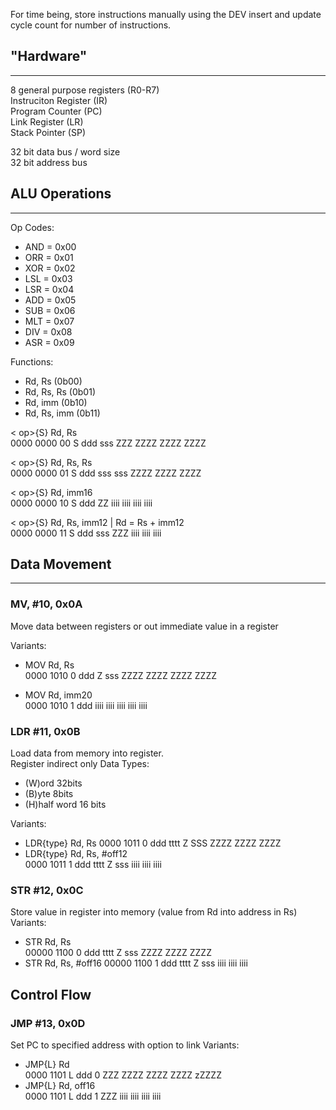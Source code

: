 For time being, store instructions manually using the DEV insert and update cycle count for number of instructions.

##  "Hardware"
___
8 general purpose registers (R0-R7)  
Instruciton Register (IR)  
Program Counter (PC)  
Link Register (LR)   
Stack Pointer (SP)

32 bit data bus / word size  
32 bit address bus


## ALU Operations
___
Op Codes:
* AND = 0x00
* ORR = 0x01
* XOR = 0x02
* LSL = 0x03
* LSR = 0x04
* ADD = 0x05
* SUB = 0x06
* MLT = 0x07
* DIV = 0x08
* ASR = 0x09

Functions:
* Rd, Rs (0b00)
* Rd, Rs, Rs (0b01)
* Rd, imm (0b10)
* Rd, Rs, imm (0b11)

< op>{S} Rd, Rs  
0000 0000   00   S   ddd   sss  ZZZ ZZZZ ZZZZ ZZZZ

< op>{S} Rd, Rs, Rs  
0000 0000   01   S   ddd   sss  sss ZZZZ ZZZZ ZZZZ

< op>{S} Rd, imm16     
0000 0000   10   S   ddd   ZZ   iiii iiii iiii iiii

< op>{S} Rd, Rs, imm12 | Rd = Rs + imm12  
0000 0000   11   S   ddd   sss  ZZZ iiii iiii iiii
## Data Movement
___
### MV, #10, 0x0A
Move data between registers or out immediate value in a register

Variants:
* MOV Rd, Rs  
  0000 1010 0 ddd Z sss ZZZZ ZZZZ ZZZZ ZZZZ

* MOV Rd, imm20  
  0000 1010 1 ddd iiii iiii iiii iiii iiii

### LDR #11, 0x0B
Load data from memory into register.  
Register indirect only
Data Types:
* (W)ord 32bits
* (B)yte 8bits
* (H)half word 16 bits

Variants:
* LDR{type} Rd, Rs
  0000 1011 0 ddd tttt Z SSS ZZZZ ZZZZ ZZZZ
* LDR{type} Rd, Rs, #off12  
  0000 1011 1 ddd tttt Z sss iiii iiii iiii

### STR #12, 0x0C
Store value in register into memory (value from Rd into address in Rs)  
Variants:
* STR Rd, Rs   
  00000 1100 0 ddd tttt Z sss ZZZZ ZZZZ ZZZZ
* STR Rd, Rs, #off16
  00000 1100 1 ddd tttt Z sss iiii iiii iiii
## Control Flow

### JMP #13, 0x0D
Set PC to specified address with option to link
Variants:
* JMP{L} Rd  
  0000 1101 L ddd 0 ZZZ ZZZZ ZZZZ ZZZZ zZZZZ
* JMP{L} Rd, off16  
  0000 1101 L ddd 1 ZZZ iiii iiii iiii iiii

